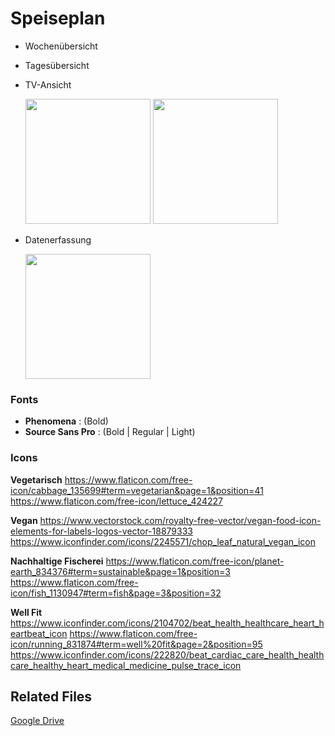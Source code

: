 # Speiseplan
- Wochenübersicht
- Tagesübersicht
- TV-Ansicht

  <img src="https://i.imgur.com/Zmpkkao.jpg" width="200"/> <img src="https://i.imgur.com/L8xQAa9.jpg" width="200"/>
- Datenerfassung

  <img src="https://i.imgur.com/zULgrSF.png" width="200"/>

### Fonts
* **Phenomena** : (Bold)  
* **Source Sans Pro** : (Bold | Regular | Light)

### Icons
**Vegetarisch**
https://www.flaticon.com/free-icon/cabbage_135699#term=vegetarian&page=1&position=41
https://www.flaticon.com/free-icon/lettuce_424227

**Vegan**
https://www.vectorstock.com/royalty-free-vector/vegan-food-icon-elements-for-labels-logos-vector-18879333
https://www.iconfinder.com/icons/2245571/chop_leaf_natural_vegan_icon

**Nachhaltige Fischerei**
https://www.flaticon.com/free-icon/planet-earth_834376#term=sustainable&page=1&position=3
https://www.flaticon.com/free-icon/fish_1130947#term=fish&page=3&position=32

**Well Fit**
https://www.iconfinder.com/icons/2104702/beat_health_healthcare_heart_heartbeat_icon
https://www.flaticon.com/free-icon/running_831874#term=well%20fit&page=2&position=95
https://www.iconfinder.com/icons/222820/beat_cardiac_care_health_healthcare_healthy_heart_medical_medicine_pulse_trace_icon


## Related Files
[Google Drive](https://drive.google.com/drive/folders/1OnB78SV3uNGPDqe1Fq0lewEvqHc6jbNz?usp=sharing)

